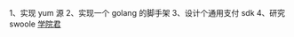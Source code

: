 1、实现 yum 源
2、实现一个 golang 的脚手架
3、设计个通用支付 sdk
4、研究 swoole [学院君](https://xueyuanjun.com/books/swoole-tutorial)
